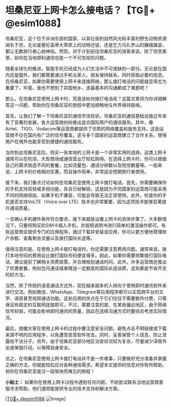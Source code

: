 # 坦桑尼亚上网卡怎么接电话？【TG💪+ @esim1088】

坦桑尼亚，这个位于非洲东部的国家，以其壮丽的自然风光和丰富的野生动物资源闻名于世。无论是塞伦盖蒂大草原上的动物迁徙，还是乞力马扎罗山的巍峨雄姿，都让无数旅行者心驰神往。然而，对于计划前往坦桑尼亚的游客来说，除了欣赏美景，如何在当地顺利通信也是一个不可忽视的问题。

随着全球化的推进，智能手机已经成为人们生活中不可或缺的一部分。无论是在国内还是国外，我们都需要通过手机与家人、朋友保持联系，同时获取必要的信息。在坦桑尼亚，如果你需要使用上网卡来连接网络，那么接打电话的问题就显得尤为重要了。毕竟，谁也不想到了异国他乡，连最基本的沟通都成了难题吧？

那么，在坦桑尼亚使用上网卡时，究竟该如何接打电话呢？这篇文章将为你详细解答这一问题，帮助你在坦桑尼亚的旅程中更加顺畅地与外界保持联络。

首先，让我们了解一下坦桑尼亚的通信市场现状。坦桑尼亚的通信基础设施近年来有了显著的发展，各大运营商纷纷推出适合国际用户的通信服务。其中，像Airtel、TIGO、Vodacom等运营商都提供了优质的网络覆盖和服务支持。这些运营商不仅在国内有广泛的信号覆盖，还与多个国家的运营商建立了合作关系，使得用户在境外也能享受到便捷的通信服务。

当你到达坦桑尼亚后，购买一张本地的上网卡是一个非常实用的选择。这类上网卡通常可以在机场、大型商场或通信营业厅轻松购得。在选择上网卡时，你可以根据自己的需求挑选不同的套餐，比如流量包、通话分钟数以及短信数量等。一般来说，上网卡的价格相对实惠，而且操作简单，非常适合短期旅行者使用。

接下来，我们重点讨论如何在坦桑尼亚使用上网卡接打电话。首先，你需要确保你的手机支持双频或多频功能，并且已经解锁。这是因为不同国家的运营商可能采用不同的网络频段，如果手机不兼容，可能会导致无法正常使用。此外，检查你的手机是否支持VoLTE（Voice over LTE）技术也非常重要，因为这项技术能够显著提升通话质量。

一旦确认手机硬件条件符合要求，接下来就是设置上网卡的具体步骤了。大多数情况下，只要将购买的SIM卡插入手机，并按照说明书进行简单的激活操作即可。有些运营商会提供专门的应用程序，通过下载并安装该应用，你可以更方便地管理账户余额、查看剩余流量以及拨打国际长途等。

值得注意的是，在使用上网卡接打电话时，你还需要注意费用问题。通常来说，拨打本地号码的费用会比拨打国际号码便宜得多。因此，如果你需要频繁拨打国际电话，建议提前了解相关资费政策，并合理规划通话时间。此外，许多运营商还推出了优惠套餐，例如包月通话或者赠送一定额度的国际长途话费，这些都是节省开支的好方法。

当然，除了传统的语音通话方式外，现在越来越多的人倾向于使用即时通讯软件来进行交流。例如微信、WhatsApp、Telegram等应用程序都可以实现跨平台的文字、语音甚至视频通话功能。这些应用的优点在于它们往往不需要额外付费，只需保证有稳定的互联网连接即可。不过，需要注意的是，在某些偏远地区，由于网络信号较弱，可能会影响即时通讯的质量，因此在选择沟通方式时要综合考虑实际情况。

最后，提醒大家在使用上网卡的过程中要注意安全问题。避免点击不明链接或下载来源不明的应用程序，以免遭受恶意软件攻击。同时，妥善保管个人信息，防止泄露给不法分子。另外，由于坦桑尼亚部分地区治安状况较为复杂，尽量减少深夜外出或单独行动，以保障自身安全。

总之，在坦桑尼亚使用上网卡接打电话并不是一件难事，只要做好充分准备并掌握正确的方法，你就能轻松应对各种通信需求。希望本文提供的信息对你有所帮助，祝你在坦桑尼亚度过一段愉快而难忘的旅程！

**小贴士：** 如果你在使用上网卡过程中遇到任何问题，不妨尝试联系当地运营商客服寻求帮助，他们通常能提供专业的技术支持和解决方案。

[[TG💪+ @esim1088](https://t.me/s/esim1088) ![Image](https://i.postimg.cc/4NQfJmqS/Snipaste-2025-05-13-00-14-12.png)]